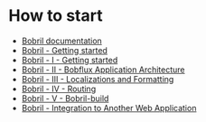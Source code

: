 [//]: <> (!!! ORDER OF ROWS IS REQUIRED !!!)
[//]: <> (menuLabel:'How to start')
[//]: <> (menuAnchor:'how-to-start')
[//]: <> (previous:'root.md';next: '')
# How to start
* [Bobril documentation](https://github.com/Bobris/Bobril/blob/master/src/bobril.md)
* [Bobril - Getting started](https://www.codeproject.com/Articles/1044425/Bobril-I-Getting-Started)
* [Bobril - I - Getting started](https://www.codeproject.com/Articles/1044425/Bobril-I-Getting-Started)
* [Bobril - II - Bobflux Application Architecture](https://www.codeproject.com/Articles/1055921/Bobril-II-Bobflux-application-architecture)
* [Bobril - III - Localizations and Formatting](https://www.codeproject.com/Articles/1058132/Bobril-III-Localizations-and-formatting)
* [Bobril - IV - Routing](https://www.codeproject.com/Articles/1058609/Bobril-IV-Routing)
* [Bobril - V - Bobril-build](https://www.codeproject.com/Articles/1167901/bobril-build)
* [Bobril - Integration to Another Web Application](https://www.codeproject.com/Articles/1184937/Bobril-Integration-to-Another-Web-Application)
